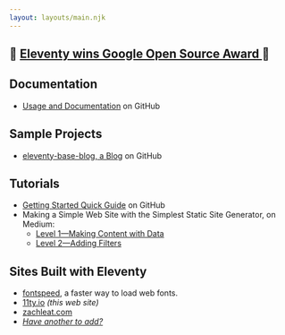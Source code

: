 ```yaml
---
layout: layouts/main.njk
---
```


<h2 class="news">🚨 <a href="https://www.zachleat.com/web/eleventy-google-award/">Eleventy wins Google Open Source Award </a> 🚨</h2>

## Documentation

* [Usage and Documentation](https://github.com/11ty/eleventy/blob/master/README.md) on GitHub

## Sample Projects

* [eleventy-base-blog, a Blog](https://github.com/11ty/eleventy-base-blog) on GitHub

## Tutorials

* [Getting Started Quick Guide](https://github.com/11ty/eleventy#getting-started) on GitHub
* <span class="elv-b">Making a Simple Web Site with the Simplest Static Site Generator</span>, on Medium:
	* [Level 1—Making Content with Data](https://medium.com/@11ty/making-a-simple-web-site-with-the-simplest-static-site-generator-level-1-7fc6febca1)
	* [Level 2—Adding Filters](https://medium.com/@11ty/making-a-simple-web-site-with-eleventy-level-2-1b356183377c)

## Sites Built with Eleventy

* [fontspeed](https://www.fontspeed.io/), a faster way to load web fonts.
* [11ty.io](https://www.11ty.io/) _(this web site)_
* [zachleat.com](https://www.zachleat.com/web/)
* [_Have another to add?_](https://github.com/11ty/11ty.io/issues/new?title=I+built+a+site+with+Eleventy!)